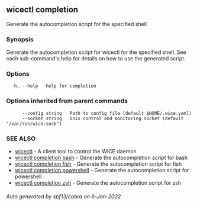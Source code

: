 ## wicectl completion

Generate the autocompletion script for the specified shell

### Synopsis

Generate the autocompletion script for wicectl for the specified shell.
See each sub-command's help for details on how to use the generated script.


### Options

```
  -h, --help   help for completion
```

### Options inherited from parent commands

```
      --config string   Path to config file (default $HOME/.wice.yaml)
      --socket string   Unix control and monitoring socket (default "/var/run/wice.sock")
```

### SEE ALSO

* [wicectl](wicectl.md)	 - A client tool to control the WICE daemon
* [wicectl completion bash](wicectl_completion_bash.md)	 - Generate the autocompletion script for bash
* [wicectl completion fish](wicectl_completion_fish.md)	 - Generate the autocompletion script for fish
* [wicectl completion powershell](wicectl_completion_powershell.md)	 - Generate the autocompletion script for powershell
* [wicectl completion zsh](wicectl_completion_zsh.md)	 - Generate the autocompletion script for zsh

###### Auto generated by spf13/cobra on 6-Jan-2022
